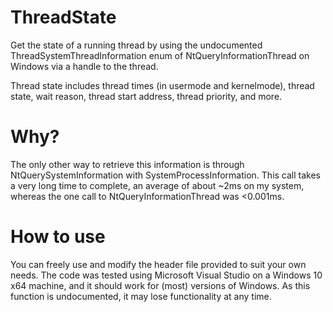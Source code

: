 # ThreadState
Get the state of a running thread by using the undocumented ThreadSystemThreadInformation enum of NtQueryInformationThread on Windows via a handle to the thread.

Thread state includes thread times (in usermode and kernelmode), thread state, wait reason, thread start address, thread priority, and more.

# Why?
The only other way to retrieve this information is through NtQuerySystemInformation with SystemProcessInformation. This call takes a very long time to complete, an average of about ~2ms on my system, whereas the one call to NtQueryInformationThread was <0.001ms.

# How to use
You can freely use and modify the header file provided to suit your own needs. The code was tested using Microsoft Visual Studio on a Windows 10 x64 machine, and it should work for (most) versions of Windows. As this function is undocumented, it may lose functionality at any time.
